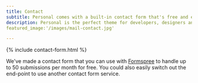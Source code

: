 ```yaml
---
title: Contact
subtitle: Personal comes with a built-in contact form that's free and easy to set up.
description: Personal is the perfect theme for developers, designers and other creatives.
featured_image:'/images/mail-contact.jpg'

---
```


{% include contact-form.html %}

We've made a contact form that you can use with [Formspree](https://formspree.io/create/jekyllthemes) to handle up to 50 submissions per month for free. You could also easily switch out the end-point to use another contact form service.
